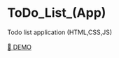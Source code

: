 # ToDo_List_(App)
Todo list application (HTML,CSS,JS) <br><br>
<a align="center" href="https://abdelhafidrahab.github.io/ToDo_List_App/"> 🚀 DEMO  </a>
